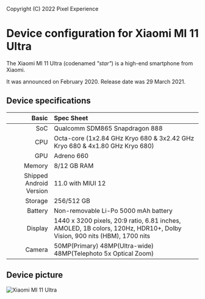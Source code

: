 Copyright (C) 2022 Pixel Experience

Device configuration for Xiaomi MI 11 Ultra
=========================================

The Xiaomi MI 11 Ultra (codenamed _"star"_) is a high-end smartphone from Xiaomi.

It was announced on February 2020. Release date was 29 March 2021.

## Device specifications

Basic   | Spec Sheet
-------:|:-------------------------
SoC     | Qualcomm SDM865 Snapdragon 888
CPU     | Octa-core (1x2.84 GHz Kryo 680 & 3x2.42 GHz Kryo 680 & 4x1.80 GHz Kryo 680)
GPU     | Adreno 660
Memory  | 8/12 GB RAM
Shipped Android Version | 11.0 with MIUI 12
Storage | 256/512 GB
Battery | Non-removable Li-Po 5000 mAh battery
Display | 1440 x 3200 pixels, 20:9 ratio, 6.81 inches, AMOLED, 1B colors, 120Hz, HDR10+, Dolby Vision, 900 nits (HBM), 1700 nits 
Camera  | 50MP(Primary) 48MP(Ultra-wide) 48MP(Telephoto 5x Optical Zoom)

## Device picture

![Xiaomi MI 11 Ultra ](https://fdn2.gsmarena.com/vv/pics/xiaomi/xiaomi-mi11-ultra-5g-k1-1.jpg "Xiaomi MI 11 Ultra")
